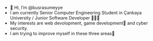 - 👋 Hi, I’m @busrasumeyye
- I am currently Senior Computer Engineering Student in Çankaya University / Junior Software Developer 👨🏽‍💻
- My interests are web devolopment, game development🚀 and cyber security.
- I am trying to improve myself in these three areas🌱
